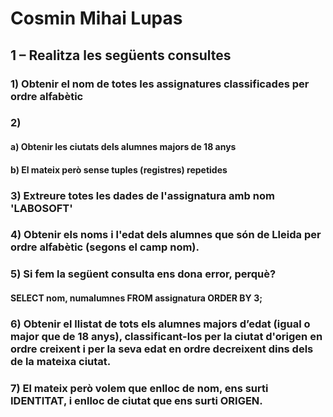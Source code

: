 # Cosmin Mihai Lupas

## 1 – Realitza les següents consultes
### 1) Obtenir el nom de totes les assignatures classificades per ordre alfabètic
### 2) 
   #### a) Obtenir les ciutats dels alumnes majors de 18 anys
   #### b) El mateix però sense tuples (registres) repetides
### 3) Extreure totes les dades de l'assignatura amb nom 'LABOSOFT'
### 4) Obtenir els noms i l'edat dels alumnes que són de Lleida per ordre alfabètic (segons el camp nom).
### 5) Si fem la següent consulta ens dona error, perquè?
   #### SELECT nom, numalumnes FROM assignatura ORDER BY 3;
### 6) Obtenir el llistat de tots els alumnes majors d’edat (igual o major que de 18 anys), classificant-los per la ciutat d'origen en ordre creixent i per la seva edat en ordre decreixent dins dels de la mateixa ciutat.
### 7) El mateix però volem que enlloc de nom, ens surti IDENTITAT, i enlloc de ciutat que ens surti ORIGEN.
